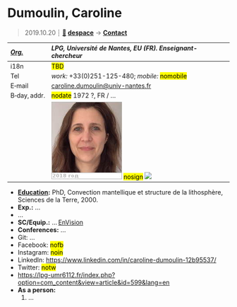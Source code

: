 # Dumoulin, Caroline
> 2019.10.20 ┊ **[🚀](../index/index.md) [despace](index.md)** → **[Contact](contact.md)**

|*[Org.](contact.md)*|*LPG, Université de Nantes, EU (FR). Enseignant-chercheur*|
|:--|:--|
|i18n| <mark>TBD</mark> |
|Tel| *work:* +33(0)251-125-480; *mobile:* <mark>nomobile</mark> |
|E‑mail| <caroline.dumoulin@univ-nantes.fr> |
|B‑day, addr.| <mark>nodate</mark> 1972 ?, FR / … |
|| [![](f/contact/d/dumoulin_001_photo_thumb.jpg)](f/contact/d/dumoulin_001_photo.jpg) <mark>nosign</mark> [![](f/contact//_001_sign_thumb.jpg)](f/contact//_001_sign.png) |

   - **[Education](edu.md):** PhD, Convection mantellique et structure de la lithosphère, Sciences de la Terre, 2000.
   - **Exp.:** …
   - …
   - **SC/Equip.:** … [EnVision](envision.md)
   - **Conferences:** …
   - Git: …
   - Facebook: <mark>nofb</mark>
   - Instagram: <mark>noin</mark>
   - LinkedIn: <https://www.linkedin.com/in/caroline-dumoulin-12b95537/>
   - Twitter: <mark>notw</mark>
   - <https://lpg-umr6112.fr/index.php?option=com_content&view=article&id=599&lang=en>
   - **As a person:**
      1. …
